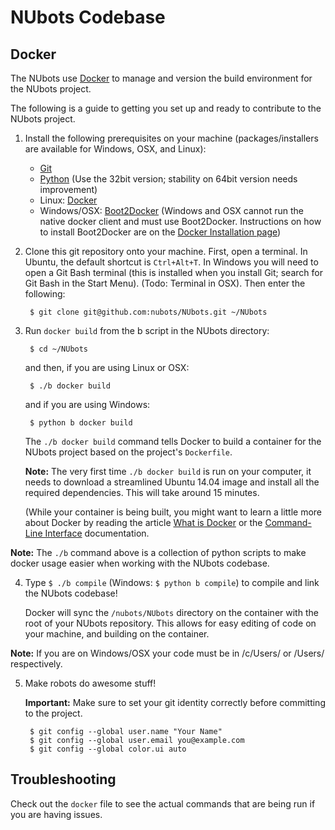 NUbots Codebase
==========================

Docker
--------

The NUbots use [Docker][] to manage and version the build environment for the NUbots project.

The following is a guide to getting you set up and ready to contribute to the NUbots project.

1. Install the following prerequisites on your machine (packages/installers are available for Windows, OSX, and Linux):
	* [Git][]
	* [Python][] (Use the 32bit version; stability on 64bit version needs improvement)
	* Linux: [Docker][docker_download]
	* Windows/OSX: [Boot2Docker][] (Windows and OSX cannot run the native docker client and must use Boot2Docker. Instructions on how to install Boot2Docker are on the [Docker Installation page][docker_download])

2. Clone this git repository onto your machine. First, open a terminal. In Ubuntu, the default shortcut is `Ctrl+Alt+T`. In Windows you will need to open a Git Bash terminal (this is installed when you install Git; search for Git Bash in the Start Menu). (Todo: Terminal in OSX). Then enter the following:

		$ git clone git@github.com:nubots/NUbots.git ~/NUbots

3. Run `docker build` from the b script in the NUbots directory:

		$ cd ~/NUbots

	and then, if you are using Linux or OSX:

		$ ./b docker build

	and if you are using Windows:

		$ python b docker build

	The `./b docker build` command tells Docker to build a container for the NUbots project 
	based on the project's `Dockerfile`.

	**Note:** The very first time `./b docker build` is run on your computer, it needs to download a streamlined Ubuntu 14.04 image and install all the required dependencies. This will take around 15 minutes.

	(While your container is being built, you might want to learn a little more about Docker by 
	reading the article [What is Docker][] or the [Command-Line Interface][] documentation.

  **Note:** The `./b` command above is a collection of python scripts to make docker
  usage easier when working with the NUbots codebase.

4.  Type `$ ./b compile` (Windows: `$ python b compile`) to compile and link the NUbots codebase!

	Docker will sync the `/nubots/NUbots` directory on the container with the root of your NUbots repository.
	This allows for easy editing of code on your machine, and building on the container.

  **Note:** If you are on Windows/OSX your code must be in /c/Users/ or /Users/
  respectively.

5. Make robots do awesome stuff!

	**Important:** Make sure to set your git identity correctly before committing to the project.
	
		$ git config --global user.name "Your Name"
		$ git config --global user.email you@example.com
		$ git config --global color.ui auto

Troubleshooting
--------

Check out the `docker` file to see the actual commands that are being run if you
are having issues. 

[nuclearport-travis]:     https://travis-ci.org/nubots/NUClearPort                "NUClearPort's Travis Page"
[travis-develop-image]:   https://travis-ci.org/nubots/NUClearPort.png?branch=develop "Travis-CI build status for the develop branch"
[git]:                    http://git-scm.com/                                     "Git"
[Python]:                 https://www.python.org/                                 "Python"
[NUClearPort]:            https://github.com/nubots/NUClearPort                   "NUClearPort Repository"
<!-- [nuclearport-startup-guide]: http://confluence.nubots.net/display/NUB/NUClearPort+Startup+Guide -->
[NUbots]:                 http://nubots.net/                                      "NUbots"
[robocup]:                https://github.com/nubots/robocup                       "Robocup"
[NUClear]:                https://github.com/Fastcode/NUClear                     "NUClear"
[Docker]:                 https://www.docker.com/                                 "Docker"
[Boot2Docker]:            http://boot2docker.io/                                  "Boot2Docker"
[docker_download]:	  https://docs.docker.com/installation/                   "Docker Installation Page"
[What is Docker]:  	  https://www.docker.com/whatisdocker/ 			  "Docker's Getting Started Guide"
[Command-Line Interface]: https://docs.docker.com/reference/commandline/cli/	  "Docker Command-Line Interface Documentation"
